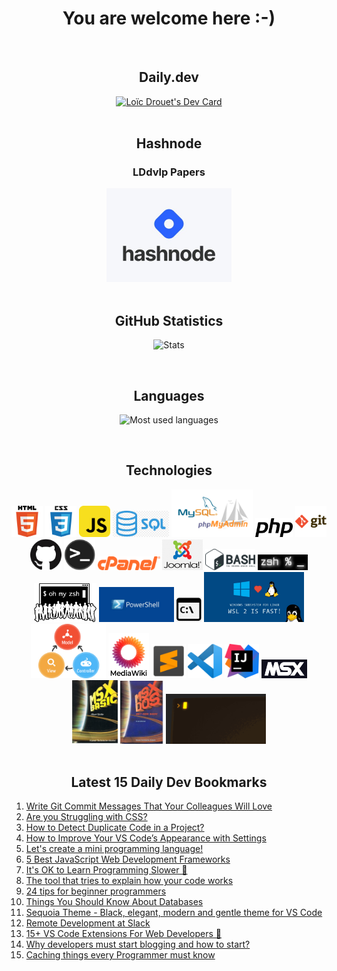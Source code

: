 <h1 align="center"> You are welcome here :-)</h1>

<br />

<div align="center">
    <h2>Daily.dev</h2>    
    <a href="https://app.daily.dev/LDdvlp">
        <img
            src="https://api.daily.dev/devcards/6a2db644d7b342d5924aa8a261fc3c97.png?r=d2h" width="400"
            alt="Loïc Drouet's Dev Card" 
        />
    </a>
</div>

<br />

<div align="center">
    <h2>Hashnode</h2>
    <h3>LDdvlp Papers</h3>
    <a href="https://lddvlp.hashnode.dev/">
        <img 
            src="/images/00-hashnode-logo.jfif" 
            width="200" alt="LDdvlp Papers" 
        />
    </a>
</div>

<br />

<div align="center">
    <h2>GitHub Statistics</h2>
    
![Stats](https://github-readme-stats.vercel.app/api?username=lddvlp&show_icons=true&theme=radical&count_private=true)

</div>

<br />

<div align="center">
    <h2>Languages</h2>

![Most used languages](https://github-readme-stats.vercel.app/api/top-langs/?username=lddvlp)

</div>

<br />

<div align="center">
    <h2>Technologies</h2>

<!-- Image #01    -->
<img alt="HTML5" width="50px" src="https://raw.githubusercontent.com/github/explore/80688e429a7d4ef2fca1e82350fe8e3517d3494d/topics/html/html.png" />

<!-- Image #02    -->
<img alt="CSS3" width="50px" src="https://raw.githubusercontent.com/github/explore/80688e429a7d4ef2fca1e82350fe8e3517d3494d/topics/css/css.png" />

<!-- Image #03    -->
<img alt="JavaScript" width="50px"   src="/images/03-javascript-logo.png" />

<!-- Image #04    -->
<img alt="SQL" width="90px" src="/images/04-sql-logo.jpg" />

<!-- Image #05    -->
<img alt="phpMyAdmin-MySQL" width="130px" src="/images/05-phpmyadmin-mysql-logo.png" />

<!-- Image #06    -->
<img alt="PHP" width="60px" src="/images/06-php-logo-alt.png" />

<!-- Image #07    -->
<img alt="Git" width="50px" src="https://raw.githubusercontent.com/github/explore/80688e429a7d4ef2fca1e82350fe8e3517d3494d/topics/git/git.png" />

<!-- Image #08    -->
<img alt="GitHub" width="50px" src="https://raw.githubusercontent.com/github/explore/78df643247d429f6cc873026c0622819ad797942/topics/github/github.png" />

<!-- Image #09    -->
<img alt="Shell" width="50px" src="https://raw.githubusercontent.com/github/explore/80688e429a7d4ef2fca1e82350fe8e3517d3494d/topics/terminal/terminal.png" />

<!-- Image #10    -->
<img alt="cPanel" width="100px" src="/images/10-cpanel-logo.png" />

<!-- Image #11    -->
<img alt="Joomla!" width="65px" src="/images/11-joomla-logo.png" />

<!-- Image #12    -->
<img alt="Bash" width="80px" src="/images/12-bash-logo.png" />

<!-- Image #13    -->
<img alt="Zsh" width="80px" src="/images/13-zsh-logo.gif" />

<!-- Image #14    -->
<img alt="Oh My Zsh" width="100px" src="/images/14-oh_my_zsh-logo.png" />

<!-- Image #15    -->
<img alt="PowerShell" width="120px" src="/images/15-powershell-logo.jpg" />

<!-- Image #16    -->
<img alt="cmd" width="40px" src="/images/16-cmd-logo.png" />

<!-- Image #17    -->
<img alt="WSL2" width="160px" src="/images/17-wsl2-logo.jpg" />

<!-- Image #18    -->
<img alt="MVC" width="120px" src="/images/18-mvc-logo.jpg" />

<!-- Image #19    -->
<img alt="MediaWiki" width="65px" src="/images/19-mediawiki-logo.png" />

<!-- Image #90    -->
<img alt="Sublime Text" width="55px" src="/images/90-sublime_text-logo.png" />

<!-- Image #91    -->
<img alt="VS Code" width="55px" src="/images/91-vs_code-logo.png" />

<!-- Image #92    -->
<img alt="IntelliJ IDEA" width="55px" src="/images/92-intellij_idea.png" />

<!-- Image #95   -->
<img alt="MSX" width="73px" src="/images/95-msx-logo.png" />

<!-- Image #96    -->
<img alt="MSX-BASIC" width="73px" src="/images/96-msx_ basic-logo.jfif" />

<!-- Image #97    -->
<img alt="MSX-DOS" width="69px" src="/images/97-msx_dos-logo.jpg" />

<!-- Image #99    -->
<img alt="Amber Terminal" width="160px" src="/images/98-amber_terminal.gif" />

</div>

<br />

<div align="center">
    <h2>Latest 15 Daily Dev Bookmarks</h2>
</div>

<!-- daily.dev BOOKMARKS:START -->
1. [Write Git Commit Messages That Your Colleagues Will Love](https://app.daily.dev/posts/5MAj6-vW8?utm_source=rss&utm_medium=bookmarks&utm_campaign=Yaq6rDv_C)
2. [Are you Struggling with CSS?](https://app.daily.dev/posts/mu1xMoumG?utm_source=rss&utm_medium=bookmarks&utm_campaign=Yaq6rDv_C)
3. [How to Detect Duplicate Code in a Project?](https://app.daily.dev/posts/21nUrf5rJ?utm_source=rss&utm_medium=bookmarks&utm_campaign=Yaq6rDv_C)
4. [How to Improve Your VS Code’s Appearance with Settings](https://app.daily.dev/posts/8UKZrwl11?utm_source=rss&utm_medium=bookmarks&utm_campaign=Yaq6rDv_C)
5. [Let&#39;s create a mini programming language!](https://app.daily.dev/posts/3Ub1N0lGY?utm_source=rss&utm_medium=bookmarks&utm_campaign=Yaq6rDv_C)
6. [5 Best JavaScript Web Development Frameworks](https://app.daily.dev/posts/jvA1ovqlP?utm_source=rss&utm_medium=bookmarks&utm_campaign=Yaq6rDv_C)
7. [It&#39;s OK to Learn Programming Slower 🐌](https://app.daily.dev/posts/Tk8k-q_79?utm_source=rss&utm_medium=bookmarks&utm_campaign=Yaq6rDv_C)
8. [The tool that tries to explain how your code works](https://app.daily.dev/posts/tMjFSe49Q?utm_source=rss&utm_medium=bookmarks&utm_campaign=Yaq6rDv_C)
9. [24 tips for beginner programmers](https://app.daily.dev/posts/tfEaKJhbj?utm_source=rss&utm_medium=bookmarks&utm_campaign=Yaq6rDv_C)
10. [Things You Should Know About Databases](https://app.daily.dev/posts/ZU0WhRTsv?utm_source=rss&utm_medium=bookmarks&utm_campaign=Yaq6rDv_C)
11. [Sequoia Theme - Black, elegant, modern and gentle theme for VS Code](https://app.daily.dev/posts/BjZtaYcU2?utm_source=rss&utm_medium=bookmarks&utm_campaign=Yaq6rDv_C)
12. [Remote Development at Slack](https://app.daily.dev/posts/Go2bES4qQ?utm_source=rss&utm_medium=bookmarks&utm_campaign=Yaq6rDv_C)
13. [15+ VS Code Extensions For Web Developers 🤯](https://app.daily.dev/posts/TgkObI2kF?utm_source=rss&utm_medium=bookmarks&utm_campaign=Yaq6rDv_C)
14. [Why developers must start blogging and how to start?](https://app.daily.dev/posts/lfA1wCB3q?utm_source=rss&utm_medium=bookmarks&utm_campaign=Yaq6rDv_C)
15. [Caching things every Programmer must know](https://app.daily.dev/posts/qlUOel1-Q?utm_source=rss&utm_medium=bookmarks&utm_campaign=Yaq6rDv_C)

<!-- daily.dev BOOKMARKS:END -->
